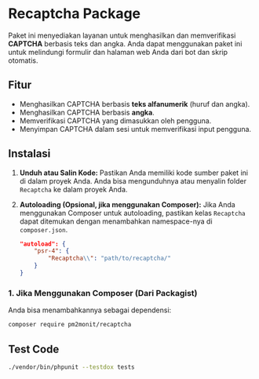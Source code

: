 # Recaptcha Package

Paket ini menyediakan layanan untuk menghasilkan dan memverifikasi **CAPTCHA** berbasis teks dan angka. Anda dapat menggunakan paket ini untuk melindungi formulir dan halaman web Anda dari bot dan skrip otomatis.

## Fitur

- Menghasilkan CAPTCHA berbasis **teks alfanumerik** (huruf dan angka).
- Menghasilkan CAPTCHA berbasis **angka**.
- Memverifikasi CAPTCHA yang dimasukkan oleh pengguna.
- Menyimpan CAPTCHA dalam sesi untuk memverifikasi input pengguna.

## Instalasi

1. **Unduh atau Salin Kode:**
   Pastikan Anda memiliki kode sumber paket ini di dalam proyek Anda. Anda bisa mengunduhnya atau menyalin folder `Recaptcha` ke dalam proyek Anda.

2. **Autoloading (Opsional, jika menggunakan Composer):**
   Jika Anda menggunakan Composer untuk autoloading, pastikan kelas `Recaptcha` dapat ditemukan dengan menambahkan namespace-nya di `composer.json`.

   ```json
   "autoload": {
       "psr-4": {
           "Recaptcha\\": "path/to/recaptcha/"
       }
   }
   ```
### 1. **Jika Menggunakan Composer (Dari Packagist)**

Anda bisa menambahkannya sebagai dependensi:

```bash
composer require pm2monit/recaptcha
```

## Test Code
```bash
./vendor/bin/phpunit --testdox tests
```
